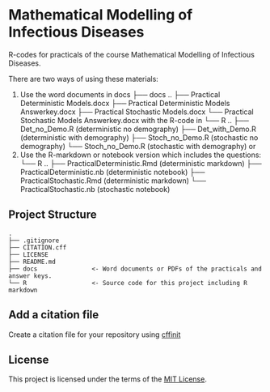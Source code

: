 # Mathematical Modelling of Infectious Diseases 

R-codes for practicals of the course Mathematical Modelling of Infectious Diseases.

There are two ways of using these materials:
1. Use the word documents in docs
   ├── docs
   ..   ├── Practical Deterministic Models.docx
        ├── Practical Deterministic Models Answerkey.docx
        ├── Practical Stochastic Models.docx
        └── Practical Stochastic Models Answerkey.docx
   with the R-code in
   └── R
    ..  ├── Det_no_Demo.R (deterministic no demography)
        ├── Det_with_Demo.R (deterministic with demography)
        ├── Stoch_no_Demo.R (stochastic no demography)
        └── Stoch_no_Demo.R (stochastic with demography)
or 
2. Use the R-markdown or notebook version which includes the questions:
    └── R
    ..  ├── PracticalDeterministic.Rmd (deterministic markdown)
        ├── PracticalDeterministic.nb (deterministic notebook)
        ├── PracticalStochastic.Rmd (deterministic markdown)
        └── PracticalStochastic.nb (stochastic notebook)



## Project Structure


```
.
├── .gitignore
├── CITATION.cff
├── LICENSE
├── README.md
├── docs               <- Word documents or PDFs of the practicals and answer keys.
└── R                  <- Source code for this project including R markdown

```

## Add a citation file
Create a citation file for your repository using [cffinit](https://citation-file-format.github.io/cff-initializer-javascript/#/)

## License

This project is licensed under the terms of the [MIT License](/LICENSE).
